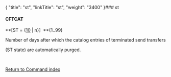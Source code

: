 {
    "title": "st",
    "linkTitle": "st",
    "weight": "3400"
}### <span id="st"></span>st

#### CFTCAT

**\[ST = {<u>10</u> | n}\]  **{1..99}

Number of days after which the catalog entries of terminated send transfers
(ST state) are automatically purged.

 

[Return to Command index](../)
